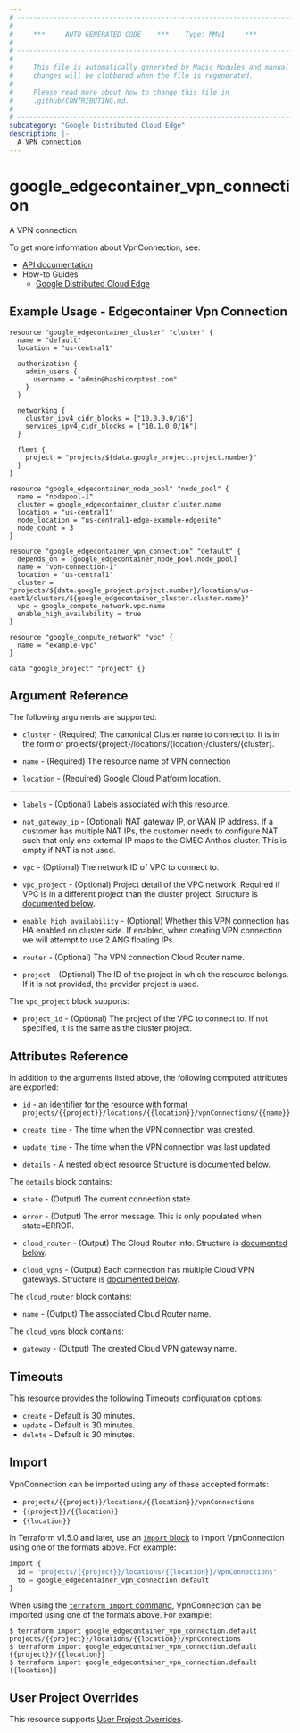 ```yaml
---
# ----------------------------------------------------------------------------
#
#     ***     AUTO GENERATED CODE    ***    Type: MMv1     ***
#
# ----------------------------------------------------------------------------
#
#     This file is automatically generated by Magic Modules and manual
#     changes will be clobbered when the file is regenerated.
#
#     Please read more about how to change this file in
#     .github/CONTRIBUTING.md.
#
# ----------------------------------------------------------------------------
subcategory: "Google Distributed Cloud Edge"
description: |-
  A VPN connection
---
```


# google\_edgecontainer\_vpn\_connection

A VPN connection


To get more information about VpnConnection, see:

* [API documentation](https://cloud.google.com/distributed-cloud/edge/latest/docs/reference/container/rest/v1/projects.locations.vpnConnections)
* How-to Guides
    * [Google Distributed Cloud Edge](https://cloud.google.com/distributed-cloud/edge/latest/docs)

## Example Usage - Edgecontainer Vpn Connection


```hcl
resource "google_edgecontainer_cluster" "cluster" {
  name = "default"
  location = "us-central1"

  authorization {
    admin_users {
      username = "admin@hashicorptest.com"
    }
  }

  networking {
    cluster_ipv4_cidr_blocks = ["10.0.0.0/16"]
    services_ipv4_cidr_blocks = ["10.1.0.0/16"]
  }

  fleet {
    project = "projects/${data.google_project.project.number}"
  }
}

resource "google_edgecontainer_node_pool" "node_pool" {
  name = "nodepool-1"
  cluster = google_edgecontainer_cluster.cluster.name
  location = "us-central1"
  node_location = "us-central1-edge-example-edgesite"
  node_count = 3
}

resource "google_edgecontainer_vpn_connection" "default" {
  depends_on = [google_edgecontainer_node_pool.node_pool]
  name = "vpn-connection-1"
  location = "us-central1"
  cluster = "projects/${data.google_project.project.number}/locations/us-east1/clusters/${google_edgecontainer_cluster.cluster.name}"
  vpc = google_compute_network.vpc.name
  enable_high_availability = true
}

resource "google_compute_network" "vpc" {
  name = "example-vpc"
}

data "google_project" "project" {}
```

## Argument Reference

The following arguments are supported:


* `cluster` -
  (Required)
  The canonical Cluster name to connect to. It is in the form of projects/{project}/locations/{location}/clusters/{cluster}.

* `name` -
  (Required)
  The resource name of VPN connection

* `location` -
  (Required)
  Google Cloud Platform location.


- - -


* `labels` -
  (Optional)
  Labels associated with this resource.

* `nat_gateway_ip` -
  (Optional)
  NAT gateway IP, or WAN IP address. If a customer has multiple NAT IPs, the customer needs to configure NAT such that only one external IP maps to the GMEC Anthos cluster.
  This is empty if NAT is not used.

* `vpc` -
  (Optional)
  The network ID of VPC to connect to.

* `vpc_project` -
  (Optional)
  Project detail of the VPC network. Required if VPC is in a different project than the cluster project.
  Structure is [documented below](#nested_vpc_project).

* `enable_high_availability` -
  (Optional)
  Whether this VPN connection has HA enabled on cluster side. If enabled, when creating VPN connection we will attempt to use 2 ANG floating IPs.

* `router` -
  (Optional)
  The VPN connection Cloud Router name.

* `project` - (Optional) The ID of the project in which the resource belongs.
    If it is not provided, the provider project is used.


<a name="nested_vpc_project"></a>The `vpc_project` block supports:

* `project_id` -
  (Optional)
  The project of the VPC to connect to. If not specified, it is the same as the cluster project.

## Attributes Reference

In addition to the arguments listed above, the following computed attributes are exported:

* `id` - an identifier for the resource with format `projects/{{project}}/locations/{{location}}/vpnConnections/{{name}}`

* `create_time` -
  The time when the VPN connection was created.

* `update_time` -
  The time when the VPN connection was last updated.

* `details` -
  A nested object resource
  Structure is [documented below](#nested_details).


<a name="nested_details"></a>The `details` block contains:

* `state` -
  (Output)
  The current connection state.

* `error` -
  (Output)
  The error message. This is only populated when state=ERROR.

* `cloud_router` -
  (Output)
  The Cloud Router info.
  Structure is [documented below](#nested_cloud_router).

* `cloud_vpns` -
  (Output)
  Each connection has multiple Cloud VPN gateways.
  Structure is [documented below](#nested_cloud_vpns).


<a name="nested_cloud_router"></a>The `cloud_router` block contains:

* `name` -
  (Output)
  The associated Cloud Router name.

<a name="nested_cloud_vpns"></a>The `cloud_vpns` block contains:

* `gateway` -
  (Output)
  The created Cloud VPN gateway name.

## Timeouts

This resource provides the following
[Timeouts](https://developer.hashicorp.com/terraform/plugin/sdkv2/resources/retries-and-customizable-timeouts) configuration options:

- `create` - Default is 30 minutes.
- `update` - Default is 30 minutes.
- `delete` - Default is 30 minutes.

## Import


VpnConnection can be imported using any of these accepted formats:

* `projects/{{project}}/locations/{{location}}/vpnConnections`
* `{{project}}/{{location}}`
* `{{location}}`


In Terraform v1.5.0 and later, use an [`import` block](https://developer.hashicorp.com/terraform/language/import) to import VpnConnection using one of the formats above. For example:

```tf
import {
  id = "projects/{{project}}/locations/{{location}}/vpnConnections"
  to = google_edgecontainer_vpn_connection.default
}
```

When using the [`terraform import` command](https://developer.hashicorp.com/terraform/cli/commands/import), VpnConnection can be imported using one of the formats above. For example:

```
$ terraform import google_edgecontainer_vpn_connection.default projects/{{project}}/locations/{{location}}/vpnConnections
$ terraform import google_edgecontainer_vpn_connection.default {{project}}/{{location}}
$ terraform import google_edgecontainer_vpn_connection.default {{location}}
```

## User Project Overrides

This resource supports [User Project Overrides](https://registry.terraform.io/providers/hashicorp/google/latest/docs/guides/provider_reference#user_project_override).
